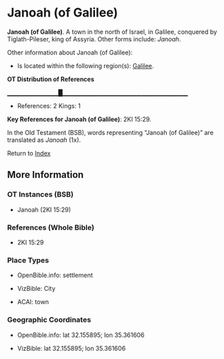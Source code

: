 # Janoah (of Galilee)
**Janoah (of Galilee)**. 
A town in the north of Israel, in Galilee, conquered by Tiglath-Pileser, king of Assyria. 
Other forms include: 
*Janoah*. 




Other information about Janoah (of Galilee):


* Is located within the following region(s): 
[Galilee](Galilee.md). 


**OT Distribution of References**

▁▁▁▁▁▁▁▁▁▁▁█▁▁▁▁▁▁▁▁▁▁▁▁▁▁▁▁▁▁▁▁▁▁▁▁▁▁▁
* References: 2 Kings: 1



**Key References for Janoah (of Galilee)**: 
2KI 15:29. 


In the Old Testament (BSB), words representing “Janoah (of Galilee)” are translated as 
*Janoah* (1x). 




Return to [Index](00-Index.md)

## More Information

### OT Instances (BSB)

* Janoah (2KI 15:29)



### References (Whole Bible)

* 2KI 15:29


### Place Types

* OpenBible.info: settlement

* VizBible: City

* ACAI: town



### Geographic Coordinates

* OpenBible.info: lat 32.155895; lon 35.361606

* VizBible: lat 32.155895; lon 35.361606




